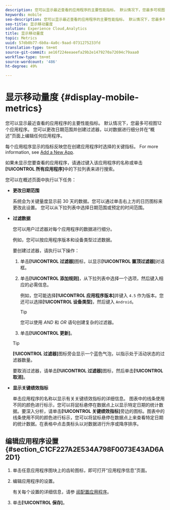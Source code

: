 ```yaml
---
description: 您可以显示最近查看的应用程序的主要性能指标。 默认情况下，您最多可视图12个应用程序。 您可以更改日期范围并创建过滤器，以对数据进行细分并在“概述”页面上编辑任何应用程序。
keywords: mobile
seo-description: 您可以显示最近查看的应用程序的主要性能指标。 默认情况下，您最多可视图12个应用程序。 您可以更改日期范围并创建过滤器，以对数据进行细分并在“概述”页面上编辑任何应用程序。
seo-title: 显示移动量度
solution: Experience Cloud,Analytics
title: 显示移动量度
topic: Metrics
uuid: 57db0b77-6b0a-4a0c-9aad-0731275233fd
translation-type: tm+mt
source-git-commit: ae16f224eeaeefa29b2e1479270a72694c79aaa0
workflow-type: tm+mt
source-wordcount: '486'
ht-degree: 49%

---
```



# 显示移动量度 {#display-mobile-metrics}

您可以显示最近查看的应用程序的主要性能指标。 默认情况下，您最多可视图12个应用程序。 您可以更改日期范围并创建过滤器，以对数据进行细分并在“概述”页面上编辑任何应用程序。

每个应用程序显示的指标反映您在创建应用程序时选择的关键指标。 For more information, see [Add a New App](/help/using/manage-apps/t-new-app.md).

如果未显示您要查看的应用程序，请通过键入该应用程序的名称或单击&#x200B;**[!UICONTROL 所有应用程序]**&#x200B;中的下拉列表来进行搜索。

您可以在概述页面中执行以下任务：

* **更改日期范围**

   系统会为关键量度显示前 30 天的数据。您可以通过单击右上方的日历图标来更改此设置。 您可以从下拉列表中选择日期范围或预定的时间范围。

* **过滤数据**

   您可以用户过滤器对每个应用程序的数据进行细分。

   例如，您可以按应用程序版本和设备类型过滤数据。

   要创建过滤器，请执行以下操作：

   1. 单击&#x200B;**[!UICONTROL 过滤器]**&#x200B;图标，以显示&#x200B;**[!UICONTROL 置顶过滤器]**&#x200B;对话框。
   1. 单击&#x200B;**[!UICONTROL 添加规则]**，从下拉列表中选择一个选项，然后键入相应的必需信息。

      例如，您可能选择&#x200B;**[!UICONTROL 应用程序版本]**&#x200B;并键入 `4.5` 作为版本。您还可以选择&#x200B;**[!UICONTROL 设备类型]**，然后键入 `Android`。

      >[!TIP]
      >
      >您可以使用 *AND* 和 *OR* 语句创建复杂的过滤器。

   1. 单击&#x200B;**[!UICONTROL 更新]**。
   >[!TIP]
   >
   >**[!UICONTROL 过滤器]**&#x200B;图标旁会显示一个蓝色气泡，以指示处于活动状态的过滤器数量。

   要取消过滤器，请单击&#x200B;**[!UICONTROL 过滤器]**&#x200B;图标，然后单击&#x200B;**[!UICONTROL 取消]**。

* **显示关键绩效指标**

   单击应用程序的名称以显示有关关键绩效指标的详细信息。 图表中的线条使用不同的颜色进行标示，您可以将鼠标悬停在数据点上以显示特定日期的统计数据。要深入分析，请单击&#x200B;**[!UICONTROL 关键绩效指标]**&#x200B;旁边的图标。图表中的线条使用不同的颜色进行标示，您可以将鼠标悬停在数据点上来查看特定日期的统计数据。在表格中点击类标头以对数据进行升序或降序排序。

## 编辑应用程序设置 {#section_C1CF227A2E534A798F0073E43AD6A2D1}

1. 单击任意应用程序图块上的齿轮图标，即可打开“应用程序信息”页面。
1. 编辑应用程序的设置。

   有关每个设置的详细信息，请参 [阅配置应用程序](/help/using/c-manage-app-settings/c-mob-confg-app/c-mob-confg-app.md)。

1. 单击&#x200B;**[!UICONTROL 保存]**。
